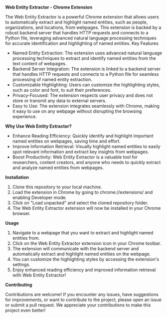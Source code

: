 **Web Entity Extractor - Chrome Extension**

The Web Entity Extractor is a powerful Chrome extension that allows users to automatically extract and highlight named entities, such as people, organizations, and locations, from webpages. This extension is backed by a robust backend server that handles HTTP requests and connects to a Python file, leveraging advanced natural language processing techniques for accurate identification and highlighting of named entities.
Key Features

* Named Entity Extraction: The extension uses advanced natural language processing techniques to extract and identify named entities from the text content of webpages.
* Backend Server Integration: The extension is linked to a backend server that handles HTTP requests and connects to a Python file for seamless processing of named entity extraction.
* Customizable Highlighting: Users can customize the highlighting styles, such as color and font, to suit their preferences.
* Privacy-Focused: The extension respects user privacy and does not store or transmit any data to external servers.
* Easy to Use: The extension integrates seamlessly with Chrome, making it easy to use on any webpage without disrupting the browsing experience.

**Why Use Web Entity Extractor?**
* Enhance Reading Efficiency: Quickly identify and highlight important named entities on webpages, saving time and effort.
* Improve Information Retrieval: Visually highlight named entities to easily spot relevant information and extract key insights from webpages.
* Boost Productivity: Web Entity Extractor is a valuable tool for researchers, content creators, and anyone who needs to quickly extract and analyze named entities from webpages.

**Installation**
1. Clone this repository to your local machine.
2. Load the extension in Chrome by going to chrome://extensions/ and enabling Developer mode.
3. Click on "Load unpacked" and select the cloned repository folder.
4. The Web Entity Extractor extension will now be installed in your Chrome browser.

**Usage**
1. Navigate to a webpage that you want to extract and highlight named entities from.
2. Click on the Web Entity Extractor extension icon in your Chrome toolbar.
3. The extension will communicate with the backend server and automatically extract and highlight named entities on the webpage.
4. You can customize the highlighting styles by accessing the extension's settings.
5. Enjoy enhanced reading efficiency and improved information retrieval with Web Entity Extractor!

**Contributing**

Contributions are welcome! If you encounter any issues, have suggestions for improvements, or want to contribute to the project, please open an issue or submit a pull request. We appreciate your contributions to make this project even better!
